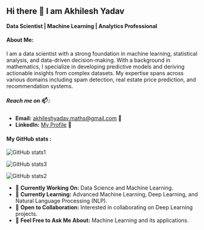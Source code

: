## Hi there 👋 I am Akhilesh Yadav
**Data Scientist | Machine Learning | Analytics Professional**

#### About Me:
I am a data scientist with a strong foundation in machine learning, statistical analysis, and data-driven decision-making. With a background in mathematics, I specialize in developing predictive models and deriving actionable insights from complex datasets. My expertise spans across various domains including spam detection, real estate price prediction, and recommendation systems.

##### Reach me on 📫 :
- **Email:** [akhileshyadav.maths@gmail.com](mailto:yadavakhi1508@gmail.com) 📧
- **LinkedIn:** [My Profile](https://www.linkedin.com/in/akhilesh-yadav) 💼

#### My GitHub stats :
![GitHub stats1](https://github-readme-stats.vercel.app/api?username=MathTechWhiz)

![GitHub stats3](https://github-readme-stats.vercel.app/api/top-langs/?username=MathTechWhiz)

![GitHub stats2](https://github-readme-streak-stats.herokuapp.com/?user=MathTechWhiz)


- 🔭 **Currently Working On:** Data Science and Machine Learning.
- 🌱 **Currently Learning:** Advanced Machine Learning, Deep Learning, and Natural Language Processing (NLP). 
- 👯 **Open to Collaboration:** Interested in collaborating on Deep Learning projects.
- 💬 **Feel Free to Ask Me About:** Machine Learning and its applications.
  


<!--
**akhilesh-ds/akhilesh-ds** is a ✨ _special_ ✨ repository because its `README.md` (this file) appears on your GitHub profile.

Here are some ideas to get you started:

- 🔭 I’m currently working on ...
- 🌱 I’m currently learning ...
- 👯 I’m looking to collaborate on ...
- 🤔 I’m looking for help with ...
- 💬 Ask me about ...
- 📫 How to reach me: ...
- 😄 Pronouns: ...
- ⚡ Fun fact: ...

##### Reach me on:
- **LinkedIn:** [My Profile](https://www.linkedin.com/in/akhilesh-yadav) 💼
- **Website:** [akhileshyadav.com](http://akhileshyadav.com) 📹 ✍🏾
- **Medium Blogs:** [Read My Technical Blogs](https://medium.com/@akhileshyadav) 🏓
- **Kaggle:** [My Data Science Contributions](https://www.kaggle.com/akhileshyadav) 🖥💻

**Skills and Expertise:**

- **Languages:** Python, SQL
- **Tools and Libraries:** Pandas, NumPy, Scikit-learn, XGBoost, Matplotlib, Seaborn, Streamlit
- **Development Environments:** VS Code, PyCharm, Jupyter Notebook

**Key Projects:**

- **Spam Detection Algorithm:** Developed a highly accurate spam detection model using NLP and machine learning techniques.
- **Real Estate Price Prediction & Recommendation System:** Built a model for predicting real estate prices and a recommendation system for property selection.

I am passionate about leveraging data science to tackle real-world challenges and continuously improving my analytical and technical skills. Feel free to explore my projects and connect with me for potential collaborations or discussions on data science and technology.

-->


